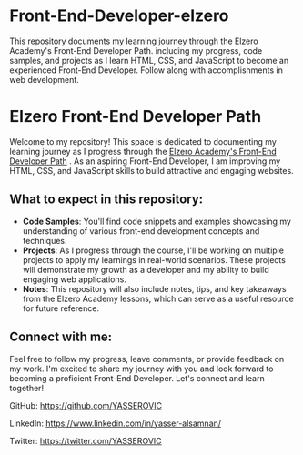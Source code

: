 # Front-End-Developer-elzero
This repository documents my learning journey through the Elzero Academy's Front-End Developer Path. including my progress, code samples, and projects as I learn HTML, CSS, and JavaScript to become an experienced Front-End Developer. Follow along with accomplishments in web development.

# Elzero Front-End Developer Path

Welcome to my repository! This space is dedicated to documenting my learning journey as I progress through the [Elzero Academy's Front-End Developer Path](https://elzero.org/tracks/front-end/) . As an aspiring Front-End Developer, I am improving my HTML, CSS, and JavaScript skills to build attractive and engaging websites.

## What to expect in this repository:

- **Code Samples**: You'll find code snippets and examples showcasing my understanding of various front-end development concepts and techniques.
- **Projects**: As I progress through the course, I'll be working on multiple projects to apply my learnings in real-world scenarios. These projects will demonstrate my growth as a developer and my ability to build engaging web applications.
- **Notes**: This repository will also include notes, tips, and key takeaways from the Elzero Academy lessons, which can serve as a useful resource for future reference.

## Connect with me:

Feel free to follow my progress, leave comments, or provide feedback on my work. I'm excited to share my journey with you and look forward to becoming a proficient Front-End Developer. Let's connect and learn together!

GitHub: https://github.com/YASSEROVIC

LinkedIn: https://www.linkedin.com/in/yasser-alsamnan/

Twitter: https://twitter.com/YASSEROVIC

